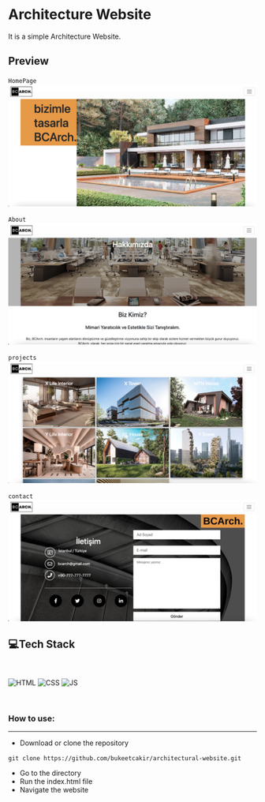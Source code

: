 # Architecture Website
It is a simple Architecture Website.

## Preview 
`HomePage`
![HomePage](preview/homepage.png)

`About`
![HomePage](preview/about.png)

`projects`
![HomePage](preview/projects.png)

`contact`
![HomePage](preview/contact.png)

## 💻Tech Stack
<br>

![HTML](https://img.shields.io/badge/html5%20-%23E34F26.svg?&style=for-the-badge&logo=html5&logoColor=white)
![CSS](https://img.shields.io/badge/css3%20-%231572B6.svg?&style=for-the-badge&logo=css3&logoColor=white)
![JS](https://img.shields.io/badge/javascript%20-%23323330.svg?&style=for-the-badge&logo=javascript&logoColor=%23F7DF1E)

<br>

### How to use:

---

- Download or clone the repository

```
git clone https://github.com/bukeetcakir/architectural-website.git
```

- Go to the directory
- Run the index.html file
- Navigate the website

<br>

